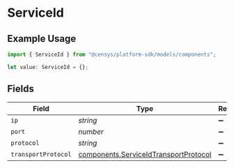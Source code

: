 # ServiceId

## Example Usage

```typescript
import { ServiceId } from "@censys/platform-sdk/models/components";

let value: ServiceId = {};
```

## Fields

| Field                                                                                          | Type                                                                                           | Required                                                                                       | Description                                                                                    |
| ---------------------------------------------------------------------------------------------- | ---------------------------------------------------------------------------------------------- | ---------------------------------------------------------------------------------------------- | ---------------------------------------------------------------------------------------------- |
| `ip`                                                                                           | *string*                                                                                       | :heavy_minus_sign:                                                                             | N/A                                                                                            |
| `port`                                                                                         | *number*                                                                                       | :heavy_minus_sign:                                                                             | N/A                                                                                            |
| `protocol`                                                                                     | *string*                                                                                       | :heavy_minus_sign:                                                                             | N/A                                                                                            |
| `transportProtocol`                                                                            | [components.ServiceIdTransportProtocol](../../models/components/serviceidtransportprotocol.md) | :heavy_minus_sign:                                                                             | N/A                                                                                            |
